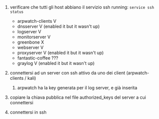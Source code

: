 1. verificare che tutti gli host abbiano il servizio ssh running: `service ssh status`
   - arpwatch-clients V
   - dnsserver      V (enabled it but it wasn't up)
   - logserver      V
   - monitorserver  V
   - greenbone      X
   - webserver      V
   - proxyserver    V (enabled it but it wasn't up)
   - fantastic-coffee   ???
   - graylog        V (enabled it but it wasn't up)

2. connettersi ad un server con ssh attivo da uno dei client (arpwatch-clients / kali)
   1. arpwatch ha la key generata per il log server, e già inserita

3. copiare la chiava pubblica nel file authorized_keys del server a cui connettersi

4. connettersi in ssh  